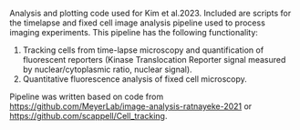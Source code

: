 Analysis and plotting code used for Kim et al.2023.
Included are scripts for the timelapse and fixed cell image analysis pipeline used to process imaging experiments.
This pipeline has the following functionality:
 1. Tracking cells from time-lapse microscopy and quantification of fluorescent reporters (Kinase Translocation Reporter signal measured by nuclear/cytoplasmic ratio, nuclear signal).
 2. Quantitative fluorescence analysis of fixed cell microscopy.

Pipeline was written based on code from https://github.com/MeyerLab/image-analysis-ratnayeke-2021 or https://github.com/scappell/Cell_tracking.
